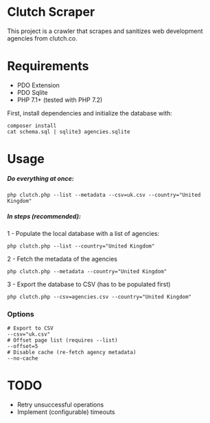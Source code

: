 # Clutch Scraper
This project is a crawler that scrapes and sanitizes web development agencies from clutch.co.

# Requirements
- PDO Extension
- PDO Sqlite
- PHP 7.1+ (tested with PHP 7.2)

First, install dependencies and initialize the database with:

```
composer install
cat schema.sql | sqlite3 agencies.sqlite
```

# Usage

##### Do everything at once:
```
php clutch.php --list --metadata --csv=uk.csv --country="United Kingdom"
```

##### In steps (recommended):

1 - Populate the local database with a list of agencies:
```
php clutch.php --list --country="United Kingdom"
```
2 - Fetch the metadata of the agencies
```
php clutch.php --metadata --country="United Kingdom"
```
3 - Export the database to CSV (has to be populated first)
```
php clutch.php --csv=agencies.csv --country="United Kingdom"
```

### Options
```
# Export to CSV
--csv="uk.csv"
# Offset page list (requires --list)
--offset=5 
# Disable cache (re-fetch agency metadata)
--no-cache
```

# TODO

- Retry unsuccessful operations
- Implement (configurable) timeouts
